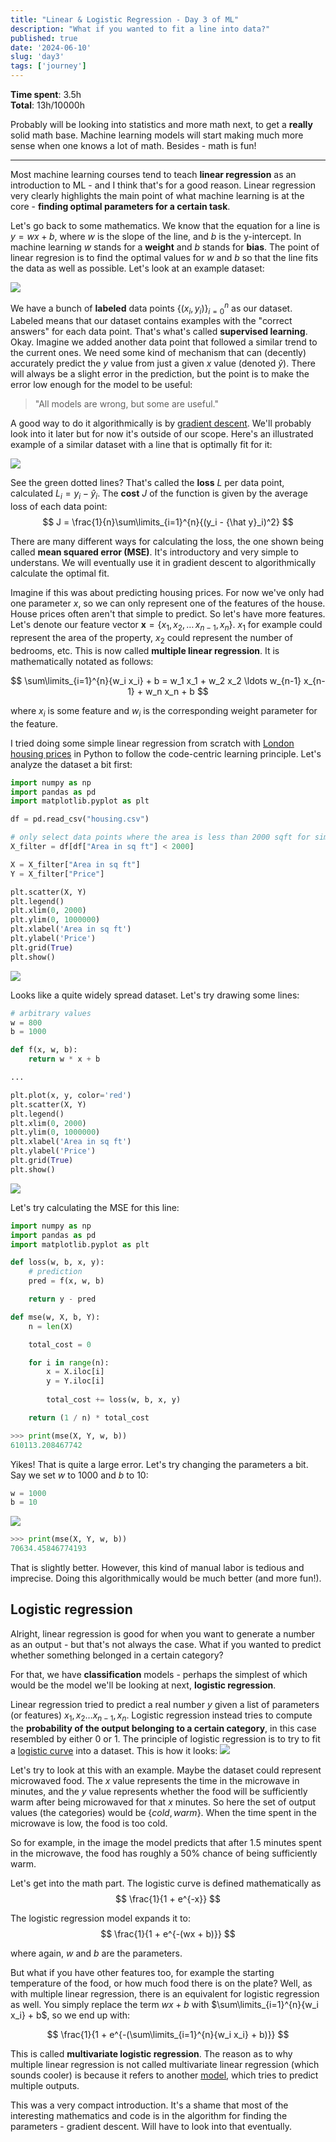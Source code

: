 ```yaml
---
title: "Linear & Logistic Regression - Day 3 of ML"
description: "What if you wanted to fit a line into data?"
published: true
date: '2024-06-10'
slug: 'day3'
tags: ['journey']
---
```

<script>
    import Image from '$lib/components/Image.svelte';
</script>

**Time spent**: 3.5h <br /> **Total**: 13h/10000h

Probably will be looking into statistics and more math next, to get a **really** solid math base. Machine learning models will start making much more sense when one knows a lot of math. Besides - math is fun!
___

Most machine learning courses tend to teach **linear regression** as an introduction to ML - and I think that's for a good reason. Linear regression very clearly highlights the main point of what machine learning is at the core - **finding optimal parameters for a certain task**.

Let's go back to some mathematics. We know that the equation for a line is $y = wx + b$, where $w$ is the slope of the line, and $b$ is the y-intercept. In machine learning $w$ stands for a **weight** and $b$ stands for **bias**. The point of linear regresion is to find the optimal values for $w$ and $b$ so that the line fits the data as well as possible. Let's look at an example dataset:

<Image src="/images/posts/day3/dataset.png" text="Visualization of a dataset. (ChatGPT/matplotlib)" />

We have a bunch of **labeled** data points $\{(x_i, y_i)\}_{i=0}^{n}$ as our dataset. Labeled means that our dataset contains examples with the "correct answers" for each data point. That's what's called **supervised learning**. Okay. Imagine we added another data point that followed a similar trend to the current ones. We need some kind of mechanism that can (decently) accurately predict the $y$ value from just a given $x$ value (denoted $\hat y$). There will always be a slight error in the prediction, but the point is to make the error low enough for the model to be useful:
> "All models are wrong, but some are useful."

A good way to do it algorithmically is by [gradient descent](https://en.wikipedia.org/wiki/Gradient_descent). We'll probably look into it later but for now it's outside of our scope. Here's an illustrated example of a similar dataset with a line that is optimally fit for it:

<Image src="/images/posts/day3/optimal-fit.png" text="Visualization of a dataset (a similar one) with an optimal fit. (ChatGPT/matplotlib)" />

See the green dotted lines? That's called the **loss** $L$ per data point, calculated $L_i = y_i - {\hat y}_i$. The **cost** $J$ of the function is given by the average loss of each data point:
$$
J = \frac{1}{n}\sum\limits_{i=1}^{n}{(y_i - {\hat y}_i)^2}
$$

There are many different ways for calculating the loss, the one shown being called **mean squared error (MSE)**. It's introductory and very simple to understans. We will eventually use it in gradient descent to algorithmically calculate the optimal fit.

Imagine if this was about predicting housing prices. For now we've only had one parameter $x$, so we can only represent one of the features of the house. House prices often aren't that simple to predict.  So let's have more features. Let's denote our feature vector $\mathbf{x} = \{x_1,\, x_2,\, \ldots\, x_{n-1},\, x_n\}$. $x_1$ for example could represent the area of the property, $x_2$ could represent the number of bedrooms, etc. This is now called **multiple linear regression**. It is mathematically notated as follows:

$$
\sum\limits_{i=1}^{n}{w_i x_i} + b = w_1 x_1 + w_2 x_2 \ldots w_{n-1} x_{n-1} + w_n x_n + b
$$

where $x_i$ is some feature and $w_i$ is the corresponding weight parameter for the feature.

I tried doing some simple linear regression from scratch with [London housing prices](https://www.kaggle.com/datasets/arnavkulkarni/housing-prices-in-london) in Python to follow the code-centric learning principle. Let's analyze the dataset a bit first:

```python
import numpy as np
import pandas as pd
import matplotlib.pyplot as plt

df = pd.read_csv("housing.csv")

# only select data points where the area is less than 2000 sqft for simplification
X_filter = df[df["Area in sq ft"] < 2000]

X = X_filter["Area in sq ft"]
Y = X_filter["Price"]

plt.scatter(X, Y)
plt.legend()
plt.xlim(0, 2000)
plt.ylim(0, 1000000)
plt.xlabel('Area in sq ft')
plt.ylabel('Price')
plt.grid(True)
plt.show()

```

<Image src="/images/posts/day3/linreg-0.png" text="Visualization of the dataset." />

Looks like a quite widely spread dataset. Let's try drawing some lines:

```python
# arbitrary values
w = 800
b = 1000

def f(x, w, b):
    return w * x + b

...

plt.plot(x, y, color='red')
plt.scatter(X, Y)
plt.legend()
plt.xlim(0, 2000)
plt.ylim(0, 1000000)
plt.xlabel('Area in sq ft')
plt.ylabel('Price')
plt.grid(True)
plt.show()
```

<Image src="/images/posts/day3/linreg-1.png" text="Plotting a line with arbitrary parameters." />

Let's try calculating the MSE for this line:

```python
import numpy as np
import pandas as pd
import matplotlib.pyplot as plt

def loss(w, b, x, y):
    # prediction
    pred = f(x, w, b)

    return y - pred

def mse(w, X, b, Y):
    n = len(X)

    total_cost = 0

    for i in range(n):
        x = X.iloc[i]
        y = Y.iloc[i]
        
        total_cost += loss(w, b, x, y)

    return (1 / n) * total_cost
```

```python
>>> print(mse(X, Y, w, b))
610113.208467742
```

Yikes! That is quite a large error. Let's try changing the parameters a bit. Say we set $w$ to $1000$ and $b$ to $10$:

```python
w = 1000
b = 10
```

<Image src="/images/posts/day3/linreg-2.png" text="A new line with adjusted parameters." />

```python
>>> print(mse(X, Y, w, b))
70634.45846774193
```

That is slightly better. However, this kind of manual labor is tedious and imprecise. Doing this algorithmically would be much better (and more fun!).

## Logistic regression

Alright, linear regression is good for when you want to generate a number as an output - but that's not always the case. What if you wanted to predict whether something belonged in a certain category?

For that, we have **classification** models - perhaps the simplest of which would be the model we'll be looking at next, **logistic regression**.

Linear regression tried to predict a real number $y$ given a list of parameters (or features) $x_1, x_2 \ldots x_{n-1}, x_n$. Logistic regression instead tries to compute the **probability of the output belonging to a certain category**, in this case resembled by either 0 or 1. The principle of logistic regression is to try to fit a [logistic curve](https://en.wikipedia.org/wiki/Logistic_function) into a dataset. This is how it looks:
<Image src="/images/posts/day3/logreg.png" text="Visualization of logistic regression. (ChatGPT/matplotlib)" />

Let's try to look at this with an example. Maybe the dataset could represent microwaved food. The $x$ value represents the time in the microwave in minutes, and the $y$ value represents whether the food will be sufficiently warm after being microwaved for that $x$ minutes. So here the set of output values (the categories) would be $\{cold, warm\}$. When the time spent in the microwave is low, the food is too cold.

So for example, in the image the model predicts that after 1.5 minutes spent in the microwave, the food has roughly a 50% chance of being sufficiently warm.

Let's get into the math part. The logistic curve is defined mathematically as
$$
\frac{1}{1 + e^{-x}}
$$

The logistic regression model expands it to:
$$
\frac{1}{1 + e^{-(wx + b)}}
$$

where again, $w$ and $b$ are the parameters.

But what if you have other features too, for example the starting temperature of the food, or how much food there is on the plate? Well, as with multiple linear regression, there is an equivalent for logistic regression as well. You simply replace the term $wx + b$ with $\sum\limits_{i=1}^{n}{w_i x_i} + b$, so we end up with:

$$
\frac{1}{1 + e^{-(\sum\limits_{i=1}^{n}{w_i x_i} + b)}}
$$

This is called **multivariate logistic regression**. The reason as to why multiple linear regression is not called multivariate linear regression (which sounds cooler) is because it refers to another [model](https://en.wikipedia.org/wiki/General_linear_model), which tries to predict multiple outputs.

This was a very compact introduction. It's a shame that most of the interesting mathematics and code is in the algorithm for finding the parameters - gradient descent. Will have to look into that eventually.
